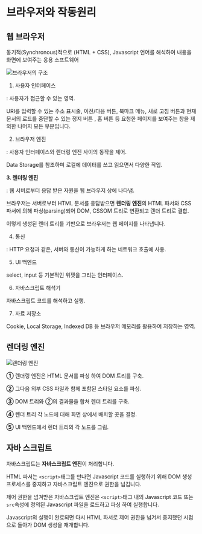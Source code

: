 # 브라우저와 작동원리

## 웹 브라우저

동기적(Synchronous)적으로 (HTML + CSS), Javascript 언어를 해석하여 내용을 화면에 보여주는 응용 소프트웨어

![브라우저의 구조](https://s3.us-west-2.amazonaws.com/secure.notion-static.com/36c38d5d-66f5-4c93-85b5-86704f7c9104/Untitled.png?X-Amz-Algorithm=AWS4-HMAC-SHA256&X-Amz-Content-Sha256=UNSIGNED-PAYLOAD&X-Amz-Credential=AKIAT73L2G45EIPT3X45%2F20220424%2Fus-west-2%2Fs3%2Faws4_request&X-Amz-Date=20220424T115848Z&X-Amz-Expires=86400&X-Amz-Signature=12cb44e88d5df12132fef9f133fec73b4c54a3fe5427a0568cbec00b08dfda78&X-Amz-SignedHeaders=host&response-content-disposition=filename%20%3D%22Untitled.png%22&x-id=GetObject)

1. 사용자 인터페이스

: 사용자가 접근할 수 있는 영역.

URI를 입력할 수 있는 주소 표시줄, 이전/다음 버튼, 북마크 메뉴, 새로 고침 버튼과 현재 문서의 로드를 중단할 수 있는 정지 버튼 , 홈 버튼 등 요청한 페이지를 보여주는 창을 제외한 나머지 모든 부분입니다.

2. 브라우저 엔진

: 사용자 인터페이스와 렌더링 엔진 사이의 동작을 제어.

Data Storage를 참조하며 로컬에 데이터를 쓰고 읽으면서 다양한 작업.

**3. 렌더링 엔진**

: 웹 서버로부터 응답 받은 자원을 웹 브라우저 상에 나타냄.

브라우저는 서버로부터 HTML 문서를 응답받으면 **렌더링 엔진**의 HTML 파서와 CSS 파서에 의해 파싱(parsing)되어 DOM, CSSOM 트리로 변환되고 렌더 트리로 결합.

이렇게 생성된 렌더 트리를 기반으로 브라우저는 웹 페이지를 나타냅니다.

4. 통신

: HTTP 요청과 같은, 서버와 통신이 가능하게 하는 네트워크 호출에 사용.

5. UI 백엔드

select, input 등 기본적인 위젯을 그리는 인터페이스.

6. 자바스크립트 해석기

자바스크립트 코드를 해석하고 실행.

7. 자료 저장소

Cookie, Local Storage, Indexed DB 등 브라우저 메모리를 활용하여 저장하는 영역.



## 렌더링 엔진

![렌더링 엔진](https://s3.us-west-2.amazonaws.com/secure.notion-static.com/54e9fffd-2468-41fa-ab5c-4a9c34b15f8c/Untitled.png?X-Amz-Algorithm=AWS4-HMAC-SHA256&X-Amz-Content-Sha256=UNSIGNED-PAYLOAD&X-Amz-Credential=AKIAT73L2G45EIPT3X45%2F20220424%2Fus-west-2%2Fs3%2Faws4_request&X-Amz-Date=20220424T115958Z&X-Amz-Expires=86400&X-Amz-Signature=71b203e49c51f6615ff5ed4561a8a74da6d89bee3785475a4a50b4c7aa4bdb5e&X-Amz-SignedHeaders=host&response-content-disposition=filename%20%3D%22Untitled.png%22&x-id=GetObject)

**①** 렌더링 엔진은 HTML 문서를 파싱 하여 DOM 트리를 구축.

**②** 그다음 외부 CSS 파일과 함께 포함된 스타일 요소를 파싱.

**③** DOM 트리와 ②의 결과물을 합쳐 렌더 트리를 구축.

**④** 렌더 트리 각 노드에 대해 화면 상에서 배치할 곳을 결정.

**⑤** UI 백엔드에서 렌더 트리의 각 노드를 그림.

## 자바 스크립트

자바스크립트는 **자바스크립트 엔진**이 처리합니다.

HTML 파서는 `<script>`태그를 만나면 Javascript 코드를 실행하기 위해 DOM 생성 프로세스를 중지하고 자바스크립트 엔진으로 권한을 넘깁니다.

제어 권한을 넘겨받은 자바스크립트 엔진은 `<script>`태그 내의 Javascript 코드 또는 `src`속성에 정의된 Javascript 파일을 로드하고 파싱 하여 실행합니다.

Javascript의 실행이 완료되면 다시 HTML 파서로 제어 권한을 넘겨서 중지했던 시점으로 돌아가 DOM 생성을 재개합니다.